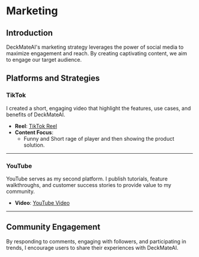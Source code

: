 # Marketing

## Introduction
DeckMateAI's marketing strategy leverages the power of social media to maximize engagement and reach. By creating captivating content, we aim to engage our target audience.

## Platforms and Strategies

### TikTok
I created a short, engaging video that highlight the features, use cases, and benefits of DeckMateAI.

- **Reel**: [TikTok Reel](https://www.tiktok.com/@sweprog/video/7443165771959733537)
- **Content Focus**: 
  - Funny and Short rage of player and then showing the product solution.

---

### YouTube
YouTube serves as my second platform. I publish tutorials, feature walkthroughs, and customer success stories to provide value to my community.

- **Video**: [YouTube Video](https://www.youtube.com/shorts/QNNveQk7M38)

---

## Community Engagement
By responding to comments, engaging with followers, and participating in trends, I encourage users to share their experiences with DeckMateAI.